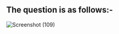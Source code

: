 
## The question is as follows:-

![Screenshot (109)](https://user-images.githubusercontent.com/44902363/82837900-27780600-9ee8-11ea-8829-556ad5530381.png)
